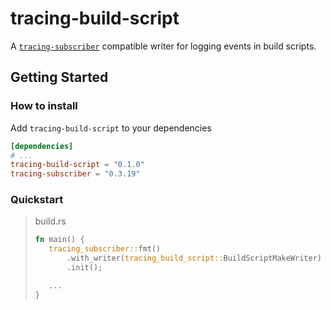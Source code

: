 # tracing-build-script

A [`tracing-subscriber`](https://docs.rs/tracing-subscriber/latest/tracing_subscriber/) compatible writer for logging events in build scripts.

## Getting Started
### How to install
Add `tracing-build-script` to your dependencies

```toml
[dependencies]
# ...
tracing-build-script = "0.1.0"
tracing-subscriber = "0.3.19"
```

### Quickstart
> build.rs
> ```rust
> fn main() {
>    tracing_subscriber::fmt()
>        .with_writer(tracing_build_script::BuildScriptMakeWriter)
>        .init();
> 
>    ...
> }
> ```
